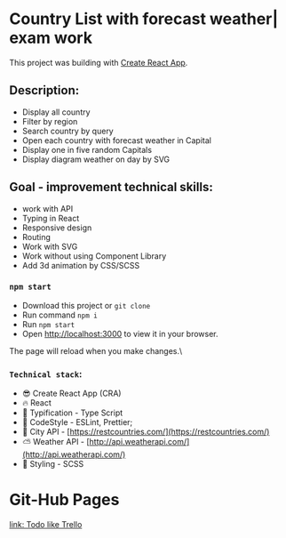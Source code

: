 # Country List with forecast weather| exam work

This project was building with [Create React App](https://github.com/facebook/create-react-app).

## Description:

- Display all country
- Filter by region
- Search country by query
- Open each country with forecast weather in Capital
- Display one in five random Capitals
- Display diagram weather on day by SVG

## Goal - improvement technical skills:

- work with API
- Typing in React
- Responsive design
- Routing
- Work with SVG
- Work without using Component Library
- Add 3d animation by CSS/SCSS

### `npm start`

- Download this project or `git clone`
- Run command `npm i`
- Run `npm start`
- Open [http://localhost:3000](http://localhost:3000) to view it in your browser.

The page will reload when you make changes.\

### `Technical stack`:

- :sunglasses: Create React App (CRA)
- :fire: React
- :banana: Typification - Type Script
- :shoe: CodeStyle - ESLint, Prettier;
- :love_hotel: City API - [https://restcountries.com/](https://restcountries.com/)
- :partly_sunny: Weather API - [http://api.weatherapi.com/](http://api.weatherapi.com/)
- :dress: Styling - SCSS

# Git-Hub Pages

[link: Todo like Trello](https://dima-kelasev.github.io/Country-List/)
